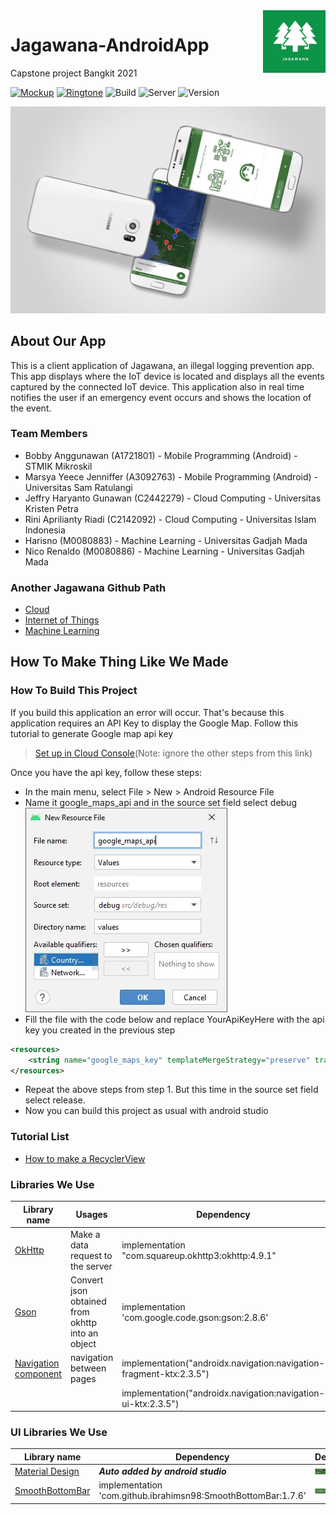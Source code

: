 <img src="https://github.com/Bobby-Anggunawan/Jagawana-AndroidApp/blob/master/readme_assets/jagawana_logo_final.jpeg" width="100" height="100" align="right" />

# Jagawana-AndroidApp
Capstone project Bangkit 2021

[![Mockup](https://img.shields.io/badge/mockup-PSDMockups-informational.svg)](https://www.psdmockups.com/mobile-android-samsung-smartphone-psd-mockup/)
[![Ringtone](https://img.shields.io/badge/ringtone-Zedge-informational.svg)](https://www.zedge.net/ringtone/03b5aaa6-a9fc-3a09-9543-122667669467)
![Build](https://img.shields.io/badge/build-passing-success.svg)
![Server](https://img.shields.io/badge/server_status-Active-critical.svg)
![Version](https://img.shields.io/badge/kotlin-1.5.0-informational.svg)


![Jagawana](https://github.com/Bobby-Anggunawan/Jagawana-AndroidApp/blob/master/readme_assets/AppScreenshot.jpg)

## About Our App

This is a client application of Jagawana, an illegal logging prevention app. This app displays where the IoT device is located and displays all the events captured by the connected IoT device. This application also in real time notifies the user if an emergency event occurs and shows the location of the event.

### Team Members

* Bobby Anggunawan (A1721801) - Mobile Programming (Android) - STMIK Mikroskil
* Marsya Yeece Jenniffer (A3092763) - Mobile Programming (Android) - Universitas Sam Ratulangi
* Jeffry Haryanto Gunawan (C2442279) - Cloud Computing - Universitas Kristen Petra
* Rini Aprilianty Riadi (C2142092) - Cloud Computing - Universitas Islam Indonesia
* Harisno (M0080883) - Machine Learning - Universitas Gadjah Mada
* Nico Renaldo (M0080886) - Machine Learning - Universitas Gadjah Mada

### Another Jagawana Github Path

* [Cloud](https://github.com/jeffrywu28/jagawana-cloud)
* [Internet of Things](https://github.com/nicorenaldo/jagawana-iot)
* [Machine Learning](https://github.com/nicorenaldo/jagawana-ml)

## How To Make Thing Like We Made

### How To Build This Project

If you build this application an error will occur. That's because this application requires an API Key to display the Google Map. Follow this tutorial to generate Google map api key
>[Set up in Cloud Console](https://developers.google.com/maps/documentation/android-sdk/start#set_up_in_cloud_console)(Note: ignore the other steps from this link)

Once you have the api key, follow these steps:
* In the main menu, select File > New > Android Resource File
* Name it google_maps_api and in the source set field select debug
![Add Api Key](https://github.com/Bobby-Anggunawan/Jagawana-AndroidApp/blob/master/readme_assets/add_api_key.JPG)
* Fill the file with the code below and replace YourApiKeyHere with the api key you created in the previous step 
```xml
<resources>
    <string name="google_maps_key" templateMergeStrategy="preserve" translatable="false">YourApiKeyHere</string>
</resources>
```
* Repeat the above steps from step 1. But this time in the source set field select release.
* Now you can build this project as usual with android studio 

### Tutorial List

* [How to make a RecyclerView](https://github.com/Bobby-Anggunawan/Jagawana-AndroidApp/wiki/How-to-make-a-RecyclerView)

### Libraries We Use

| Library name                                                          | Usages                                            | Dependency                                                          |
| -------------                                                         | -------------                                     | -------------                                                       |
| [OkHttp](https://square.github.io/okhttp/)                            | Make a data request to the server                 | implementation "com.squareup.okhttp3:okhttp:4.9.1"                  |
| [Gson](https://github.com/google/gson)                                | Convert json obtained from okhttp into an object  | implementation 'com.google.code.gson:gson:2.8.6'                    |
| [Navigation component](https://developer.android.com/guide/navigation)| navigation between pages                          | implementation("androidx.navigation:navigation-fragment-ktx:2.3.5") |
|                                                                       |                                                   | implementation("androidx.navigation:navigation-ui-ktx:2.3.5")       |

### UI Libraries We Use

| Library name                                                      | Dependency                                                    | Demo                                                                                                                                |
| -------------                                                     | -------------                                                 | -------------                                                                                                                       |
| [Material Design](https://material.io/)                           | ***Auto added by android studio***                            | ![Jagawana Appbar](https://github.com/Bobby-Anggunawan/Jagawana-AndroidApp/blob/master/readme_assets/MaterialDesign.PNG)            |
| [SmoothBottomBar](https://github.com/ibrahimsn98/SmoothBottomBar) | implementation 'com.github.ibrahimsn98:SmoothBottomBar:1.7.6' | ![Jagawana SmoothBottomBar](https://github.com/Bobby-Anggunawan/Jagawana-AndroidApp/blob/master/readme_assets/BottomNavigation.PNG) |
